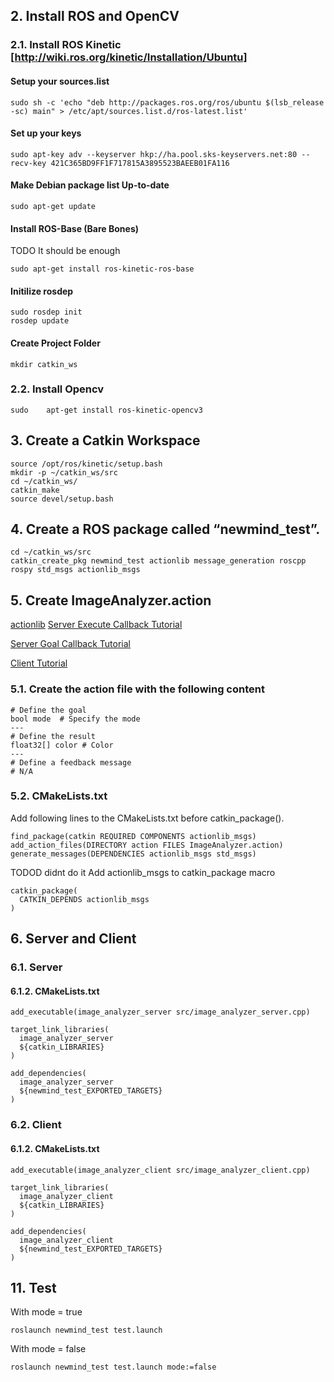 ## 2. Install ROS and OpenCV

### 2.1. Install ROS Kinetic  [http://wiki.ros.org/kinetic/Installation/Ubuntu]

#### Setup your sources.list
```
sudo sh -c 'echo "deb http://packages.ros.org/ros/ubuntu $(lsb_release -sc) main" > /etc/apt/sources.list.d/ros-latest.list'
```

#### Set up your keys
```
sudo apt-key adv --keyserver hkp://ha.pool.sks-keyservers.net:80 --recv-key 421C365BD9FF1F717815A3895523BAEEB01FA116
```

#### Make Debian package list Up-to-date 
```
sudo apt-get update
```

#### Install ROS-Base (Bare Bones)
TODO
It should be enough
```
sudo apt-get install ros-kinetic-ros-base
```

#### Initilize rosdep

```
sudo rosdep init
rosdep update
```

#### Create Project Folder
```
mkdir catkin_ws
```

### 2.2. Install Opencv
```
sudo	apt-get	install	ros-kinetic-opencv3
```

## 3. Create a Catkin Workspace
```
source /opt/ros/kinetic/setup.bash
mkdir -p ~/catkin_ws/src
cd ~/catkin_ws/
catkin_make
source devel/setup.bash
```

## 4. Create a ROS package called “newmind_test”.

```
cd ~/catkin_ws/src
catkin_create_pkg newmind_test actionlib message_generation roscpp rospy std_msgs actionlib_msgs
```


## 5. Create ImageAnalyzer.action
[actionlib](http://wiki.ros.org/actionlib)
[Server Execute Callback Tutorial](http://wiki.ros.org/actionlib_tutorials/Tutorials/SimpleActionServer%28ExecuteCallbackMethod%29)

[Server Goal Callback Tutorial](http://wiki.ros.org/actionlib_tutorials/Tutorials/SimpleActionServer%28GoalCallbackMethod%29)

[Client Tutorial](http://wiki.ros.org/actionlib_tutorials/Tutorials/SimpleActionClient)
### 5.1. Create the action file with the following content
```
# Define the goal
bool mode  # Specify the mode
---
# Define the result
float32[] color # Color
---
# Define a feedback message
# N/A
```

### 5.2. CMakeLists.txt
Add following lines to the CMakeLists.txt before catkin_package().
```
find_package(catkin REQUIRED COMPONENTS actionlib_msgs)
add_action_files(DIRECTORY action FILES ImageAnalyzer.action)
generate_messages(DEPENDENCIES actionlib_msgs std_msgs)
```

TODOD
didnt do it
Add actionlib_msgs to catkin_package macro
```
catkin_package(
  CATKIN_DEPENDS actionlib_msgs
)
```



## 6. Server and Client

### 6.1. Server
#### 6.1.2. CMakeLists.txt
```
add_executable(image_analyzer_server src/image_analyzer_server.cpp)
```

```
target_link_libraries(
  image_analyzer_server
  ${catkin_LIBRARIES}
)
```

```
add_dependencies(
  image_analyzer_server
  ${newmind_test_EXPORTED_TARGETS}
)
```

### 6.2. Client
#### 6.1.2. CMakeLists.txt


```
add_executable(image_analyzer_client src/image_analyzer_client.cpp)
```
```
target_link_libraries(
  image_analyzer_client
  ${catkin_LIBRARIES}
)
```

```
add_dependencies(
  image_analyzer_client
  ${newmind_test_EXPORTED_TARGETS}
)

```

## 11. Test

With mode = true
```
roslaunch newmind_test test.launch
```


With mode = false

```
roslaunch newmind_test test.launch mode:=false
```
